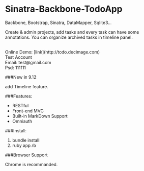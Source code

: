 Sinatra-Backbone-TodoApp
========================

Backbone, Bootstrap, Sinatra, DataMapper, Sqlite3...

Create & admin projects, add tasks and every task can have some annotations.
You can organize archived tasks in timeline panel.

<br>
Online Demo: [link](http://todo.decimage.com)<br>
Test Account<br>
Email: test@gmail.com<br>
Psd: 111111<br>

###New in 9.12

add Timeline feature.

###Features:

+ RESTful
+ Front-end MVC
+ Built-in MarkDown Support
+ Omniauth

###Install:

1. bundle install
2. ruby app.rb

###Browser Support

Chrome is recommanded.

